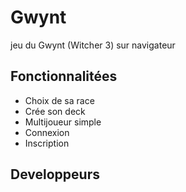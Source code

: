 # Gwynt
jeu du Gwynt (Witcher 3) sur navigateur 

## Fonctionnalitées
* Choix de sa race
* Crée son deck
* Multijoueur simple
* Connexion
* Inscription

## Developpeurs


